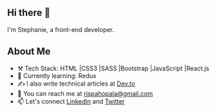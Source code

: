 ## Hi there 👋
I'm Stephanie, a front-end developer.


## About Me
- ⚒️ Tech Stack: HTML |CSS3 |SASS |Bootstrap |JavaScript |React.js
- 📖 Currently learning: Redux
- ✍️ I also write technical articles at [Dev.to](https://dev.to/stephanieopala)
- 📩 You can reach me at rispahopala@gmail.com
- 📫 Let's connect [LinkedIn](https://www.linkedin.com/in/stephanie-opala-902252182/) and [Twitter](https://twitter.com/Nabifwo_)



